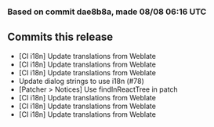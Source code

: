 ### Based on commit dae8b8a, made 08/08 06:16 UTC
## Commits this release
  - [CI i18n] Update translations from Weblate
  - [CI i18n] Update translations from Weblate
  - [CI i18n] Update translations from Weblate
  - Update dialog strings to use i18n (#78)
  - [Patcher > Notices] Use findInReactTree in patch
  - [CI i18n] Update translations from Weblate
  - [CI i18n] Update translations from Weblate
  - [CI i18n] Update translations from Weblate